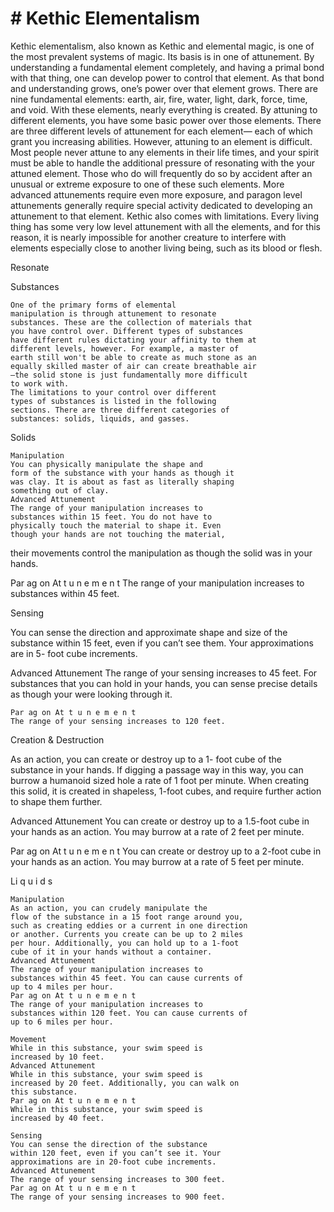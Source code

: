 # # Kethic Elementalism

Kethic elementalism, also known as Kethic and
elemental magic, is one of the most prevalent
systems of magic. Its basis is in one of attunement.
By understanding a fundamental element completely,
and having a primal bond with that thing, one can
develop power to control that element. As that bond
and understanding grows, one’s power over that
element grows.
There are nine fundamental elements: earth, air,
fire, water, light, dark, force, time, and void. With
these elements, nearly everything is created.
By attuning to different elements, you have some
basic power over those elements. There are three
different levels of attunement for each element—
each of which grant you increasing abilities.
However, attuning to an element is difficult.
Most people never attune to any elements in their life
times, and your spirit must be able to handle the
additional pressure of resonating with the your
attuned element. Those who do will frequently do so
by accident after an unusual or extreme exposure to
one of these such elements. More advanced
attunements require even more exposure, and
paragon level attunements generally require special
activity dedicated to developing an attunement to
that element.
Kethic also comes with limitations. Every living
thing has some very low level attunement with all
the elements, and for this reason, it is nearly
impossible for another creature to interfere with
elements especially close to another living being,
such as its blood or flesh.

Resonate

Substances

```
One of the primary forms of elemental
manipulation is through attunement to resonate
substances. These are the collection of materials that
you have control over. Different types of substances
have different rules dictating your affinity to them at
different levels, however. For example, a master of
earth still won't be able to create as much stone as an
equally skilled master of air can create breathable air
—the solid stone is just fundamentally more difficult
to work with.
The limitations to your control over different
types of substances is listed in the following
sections. There are three different categories of
substances: solids, liquids, and gasses.
```

Solids

```
Manipulation
You can physically manipulate the shape and
form of the substance with your hands as though it
was clay. It is about as fast as literally shaping
something out of clay.
Advanced Attunement
The range of your manipulation increases to
substances within 15 feet. You do not have to
physically touch the material to shape it. Even
though your hands are not touching the material,
```

their movements control the manipulation as though
the solid was in your hands.

Par ag on At t u n e m e n t
The range of your manipulation increases to
substances within 45 feet.

Sensing

You can sense the direction and approximate
shape and size of the substance within 15 feet, even
if you can’t see them. Your approximations are in 5-
foot cube increments.

Advanced Attunement
The range of your sensing increases to 45 feet.
For substances that you can hold in your hands, you
can sense precise details as though your were
looking through it.

```
Par ag on At t u n e m e n t
The range of your sensing increases to 120 feet.
```

Creation & Destruction

As an action, you can create or destroy up to a 1-
foot cube of the substance in your hands. If digging a
passage way in this way, you can burrow a humanoid
sized hole a rate of 1 foot per minute. When creating
this solid, it is created in shapeless, 1-foot cubes, and
require further action to shape them further.

Advanced Attunement
You can create or destroy up to a 1.5-foot cube in
your hands as an action. You may burrow at a rate of
2 feet per minute.

Par ag on At t u n e m e n t
You can create or destroy up to a 2-foot cube in
your hands as an action. You may burrow at a rate of
5 feet per minute.

Li q u i d s

```
Manipulation
As an action, you can crudely manipulate the
flow of the substance in a 15 foot range around you,
such as creating eddies or a current in one direction
or another. Currents you create can be up to 2 miles
per hour. Additionally, you can hold up to a 1-foot
cube of it in your hands without a container.
Advanced Attunement
The range of your manipulation increases to
substances within 45 feet. You can cause currents of
up to 4 miles per hour.
Par ag on At t u n e m e n t
The range of your manipulation increases to
substances within 120 feet. You can cause currents of
up to 6 miles per hour.
```

```
Movement
While in this substance, your swim speed is
increased by 10 feet.
Advanced Attunement
While in this substance, your swim speed is
increased by 20 feet. Additionally, you can walk on
this substance.
Par ag on At t u n e m e n t
While in this substance, your swim speed is
increased by 40 feet.
```

```
Sensing
You can sense the direction of the substance
within 120 feet, even if you can’t see it. Your
approximations are in 20-foot cube increments.
Advanced Attunement
The range of your sensing increases to 300 feet.
Par ag on At t u n e m e n t
The range of your sensing increases to 900 feet.
```
